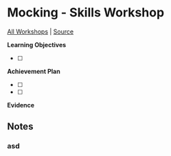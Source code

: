 # Mocking - Skills Workshop

[All Workshops](README.md) | [Source](https://github.com/makersacademy/skills-workshops/tree/master/week-1/mocking_1)

**Learning Objectives**

- [ ] 

**Achievement Plan**

- [ ] 
- [ ] 

**Evidence**



## Notes

### asd

